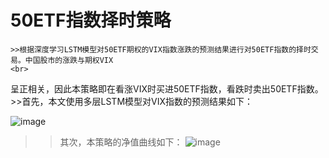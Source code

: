 # 50ETF指数择时策略
    >>根据深度学习LSTM模型对50ETF期权的VIX指数涨跌的预测结果进行对50ETF指数的择时交易。中国股市的涨跌与期权VIX
    <br>
 呈正相关，因此本策略即在看涨VIX时买进50ETF指数，看跌时卖出50ETF指数。
   <br>
    >>首先，本文使用多层LSTM模型对VIX指数的预测结果如下：

![image](https://github.com/lycanthropes/timing_strategy_of_50ETF_strategy/blob/preview/images/Training_result.png)
>>其次，本策略的净值曲线如下：
![image](https://github.com/lycanthropes/timing_strategy_of_50ETF_strategy/blob/preview/images/money_curve.png)
